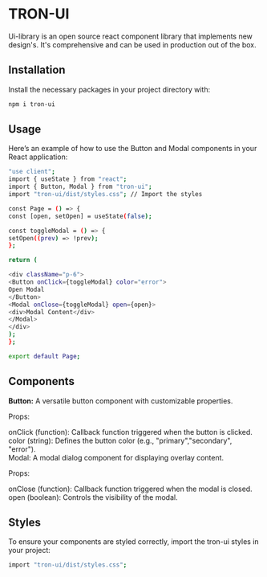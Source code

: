 # TRON-UI

Ui-library is an open source react component library that implements new design's. It's comprehensive and can be used in production out of the box.

## Installation

Install the necessary packages in your project directory with:

```bash
npm i tron-ui
```

## Usage

Here’s an example of how to use the Button and Modal components in your React application:

```bash
"use client";
import { useState } from "react";
import { Button, Modal } from "tron-ui";
import "tron-ui/dist/styles.css"; // Import the styles

const Page = () => {
const [open, setOpen] = useState(false);

const toggleModal = () => {
setOpen((prev) => !prev);
};

return (

<div className="p-6">
<Button onClick={toggleModal} color="error">
Open Modal
</Button>
<Modal onClose={toggleModal} open={open}>
<div>Modal Content</div>
</Modal>
</div>
);
};

export default Page;
```

## Components

<b>Button:</b>
A versatile button component with customizable properties.

Props:

onClick (function): Callback function triggered when the button is clicked.
color (string): Defines the button color (e.g., "primary","secondary", "error").
<br>
Modal:
A modal dialog component for displaying overlay content.

Props:

onClose (function): Callback function triggered when the modal is closed.
open (boolean): Controls the visibility of the modal.

## Styles

To ensure your components are styled correctly, import the tron-ui styles in your project:

```bash
import "tron-ui/dist/styles.css";
```
